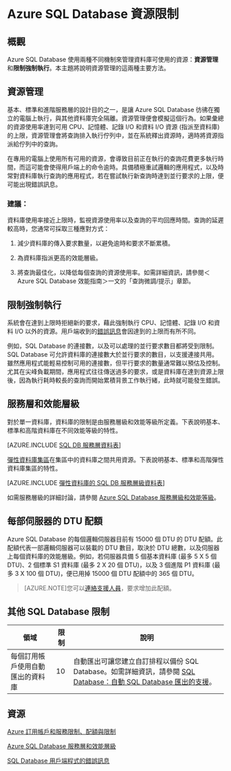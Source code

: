 <properties
	pageTitle="Azure SQL Database 資源限制"
	description="此頁面描述一些 Azure SQL Database 常見的資源限制。"
	services="sql-database"
	documentationCenter="na"
	authors="rothja"
	manager="jeffreyg"
	editor="monicar" />


<tags
	ms.service="sql-database"
	ms.devlang="na"
	ms.topic="article"
	ms.tgt_pltfrm="na"
	ms.workload="data-management"
	ms.date="09/11/2015"
	ms.author="jroth" />


# Azure SQL Database 資源限制

## 概觀

Azure SQL Database 使用兩種不同機制來管理資料庫可使用的資源：**資源管理**和**限制強制執行**。本主題將說明資源管理的這兩種主要方法。

## 資源管理
基本、標準和進階服務層的設計目的之一，是讓 Azure SQL Database 彷彿在獨立的電腦上執行，與其他資料庫完全隔離。資源管理便會模擬這個行為。如果彙總的資源使用率達到可用 CPU、記憶體、記錄 I/O 和資料 I/O 資源 (指派至資料庫) 的上限，資源管理會將查詢排入執行佇列中，並在系統釋出資源時，適時將資源指派給佇列中的查詢。

在專用的電腦上使用所有可用的資源，會導致目前正在執行的查詢花費更多執行時間，而這可能會使得用戶端上的命令逾時。具備積極重試邏輯的應用程式，以及時常對資料庫執行查詢的應用程式，若在嘗試執行新查詢時達到並行要求的上限，便可能出現錯誤訊息。

### 建議：
資料庫使用率接近上限時，監視資源使用率以及查詢的平均回應時間。查詢的延遲較高時，您通常可採取三種應對方式：

1.	減少資料庫的傳入要求數量，以避免逾時和要求不斷累積。

2.	為資料庫指派更高的效能層級。

3.	將查詢最佳化，以降低每個查詢的資源使用率。如需詳細資訊，請參閱＜Azure SQL Database 效能指南＞一文的「查詢微調/提示」章節。

## 限制強制執行
系統會在達到上限時拒絕新的要求，藉此強制執行 CPU、記憶體、記錄 I/O 和資料 I/O 以外的資源。用戶端收到的[錯誤訊息](sql-database-develop-error-messages.md)會因達到的上限而有所不同。

例如，SQL Database 的連接數，以及可以處理的並行要求數目都將受到限制。SQL Database 可允許資料庫的連接數大於並行要求的數目，以支援連接共用。雖然應用程式能輕易控制可用的連接數，但平行要求的數量通常難以預估及控制。尤其在尖峰負載期間，應用程式往往傳送過多的要求，或是資料庫在達到資源上限後，因為執行耗時較長的查詢而開始累積背景工作執行緒，此時就可能發生錯誤。

## 服務層和效能層級

對於單一資料庫，資料庫的限制是由服務層級和效能等級所定義。下表說明基本、標準和高階資料庫在不同效能等級的特性。

[AZURE.INCLUDE [SQL DB 服務層資料表](../../includes/sql-database-service-tiers-table.md)]

[彈性資料庫集區](sql-database-elastic-pool.md)在集區中的資料庫之間共用資源。下表說明基本、標準和高階彈性資料庫集區的特性。

[AZURE.INCLUDE [彈性資料庫的 SQL DB 服務層級資料表](../../includes/sql-database-service-tiers-table-elastic-db-pools.md)]

如需服務層級的詳細討論，請參閱 [Azure SQL Database 服務層級和效能等級](sql-database-service-tiers.md)。

## 每部伺服器的 DTU 配額

Azure SQL Database 的每個邏輯伺服器目前有 15000 個 DTU 的 DTU 配額。此配額代表一部邏輯伺服器可以裝載的 DTU 數目，取決於 DTU 總數，以及伺服器上每個資料庫的效能層級。例如，若伺服器具備 5 個基本資料庫 (最多 5 X 5 個 DTU)、2 個標準 S1 資料庫 (最多 2 X 20 個 DTU)，以及 3 個進階 P1 資料庫 (最多 3 X 100 個 DTU)，便已用掉 15000 個 DTU 配額中的 365 個 DTU。

>[AZURE.NOTE]您可以[連絡支援人員](http://azure.microsoft.com/blog/2014/06/04/azure-limits-quotas-increase-requests/)，要求增加此配額。

## 其他 SQL Database 限制

| 領域 | 限制 | 說明 |
|---|---|---|
| 每個訂用帳戶使用自動匯出的資料庫 | 10 | 自動匯出可讓您建立自訂排程以備份 SQL Database。如需詳細資訊，請參閱 [SQL Database：自動 SQL Database 匯出的支援](http://weblogs.asp.net/scottgu/windows-azure-july-updates-sql-database-traffic-manager-autoscale-virtual-machines)。|

## 資源

[Azure 訂用帳戶和服務限制、配額與限制](../azure-subscription-service-limits.md)

[Azure SQL Database 服務層和效能層級](sql-database-service-tiers.md)

[SQL Database 用戶端程式的錯誤訊息](sql-database-develop-error-messages.md)

<!---HONumber=Oct15_HO3-->